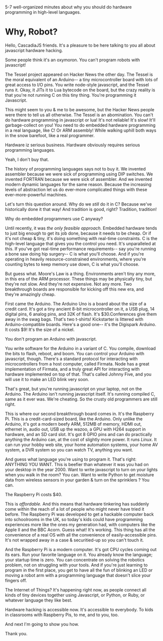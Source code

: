 5-7 well-organized minutes about why you should do hardware programming in high-level languages.

# Why, Robot?

Hello, CascadiaJS friends. It's a pleasure to be here talking to you all about javascript hardware hacking. 

Some people think it's an oxymoron. You can't program robots with javascript!

The Tessel project appeared on Hacker News the other day. The Tessel is the moral equivalent of an Arduino-- a tiny microcontroller board with lots of great access to I/O pins. You write node-style javascript, and the Tessel runs it. Okay, it JITs it to Lua bytecode on the board, but the crazy reality is that you're not running C on this tiny thing. You're programming it Javascript.

This might seem to you & me to be awesome, but the Hacker News people were there to tell us all otherwise. The Tessel is an abomination. You can't do hardware programming in javascript or lua! It's not reliable! It's slow! It'll garbage-collect on you! You need to do embedded hardware programming in a real language, like C! Or ARM assembly! While walking uphill both ways in the snow barefoot, like a real programmer.

Hardware iz serious business. Hardware obviously requires serious programming languages. 

Yeah, I don't buy that.

The history of programming languages says not to buy it. We invented assembler because we were sick of programming using DIP switches. We invented FORTRAN because we were sick of assembler. And we invented modern dynamic languages for the same reason. Because the increasing levels of abstraction let us do ever-more complicated things with these ever-more-powerful machines.

Let's turn this question around. Why do we *still* do it in C? Because we've historically done it that way! And tradition is good, right? Tradition, tradition!

Why do embedded programmers use C anyway?

Until recently, it was *the only feasible approach.* Embedded hardware tends to just big enough to get its job done, because it needs to be cheap. Or if it's not cheap & tiny, it's doing something with real-time constraints. C is the high-level language that gives you the control you need. It's unparalleled at this. If you've got real-time performance requirements-- say you're running a bone saw doing hip surgery-- C is what you'll choose. And if you're operating in heavily resource-constrained environments, where you're counting bytes to keep memory use down, C is what you'll choose.

But guess what. Moore's Law is a thing. Environments aren't tiny any more, in this era of the ARM processor. These things may be physically tiny, but they're not slow. And they're not expensive. Not any more. Two breakthrough boards are responsible for kicking off this new era, and they're amazingly cheap. 

First came the Arduino. The Arduino Uno is a board about the size of a credit card. It's got a tiny ancient 8-bit microcontroller on it, a USB plug, 14 digital pins, 6 analog pins, and 32K of flash. It's $30.Conferences give them away in the swag bags. That's two t-shirts! Kickstarter is littered with Arduino-compatible boards. Here's a good one-- it's the Digispark Arduino. It costs $9! It's the size of a nickel.

You don't program an Arduino with javascript.

You write software for the Arduino in a variant of C. You compile, download the bits to flash, reboot, and boom. You can control your Arduino with javascript, though. There's a standard protocol for interacting with microcontrollers from a host computer, called Firmata. Node has a great implementation of Firmata, and a truly great API for interacting with hardware implemented on top of that. That's called Johnny Five, and you will use it to make an LED blink very soon.

That's great, but you're running javascript on your laptop, not on the Arduino. The Arduino isn't running javascript itself. It's running compiled C, same as it ever was.  We're cheating. So the crusty old programmers are still right.

This is where our second breakthrough board comes in. It's the Raspberry Pi. This is a credit-card-sized board, like the Arduino. Only unlike the Arduino, it's got a modern beefy ARM, 512MB of memory, HDMI out, ethernet in, audio out, USB up the wazoo, a GPU with H264 support in hardware, and an SD card slot. It's got 8 GPIO pins and can do practically anything the Arduino can, at the cost of slightly more power. It runs *Linux*. It can run your hobby web site, your home automation systems, your home AV system, a DVR system so you can watch TV, anything you want.

And guess what language you're using to program it. That's right: ANYTHING YOU WANT. This is beefier than whatever it was you had on your desktop in the year 2000. Want to write javascript to turn on your lights when you walk in the room? You can. Want to write Python to get moisture data from wireless sensors in your garden & turn on the sprinklers ? You can.

The Raspberry Pi costs $40.

This is *affordable.* And this means that hardware tinkering has suddenly come within the reach of a lot of people who might never have tried it before. The Raspberry Pi was developed to get a hackable computer back into schoolrooms in the UK, so today's kids could have programming experiences more like the ones my generation had, with computers like the Apple II and the BBC Acorn. Guess what! It's working. This thing has all the convenience of a real OS with all the convenience of easily-accessible pins. It's not wrapped away in a case & securitied-up so you can't touch it. 

And the Raspberry Pi is a modern computer. It's got CPU cycles coming out its ears. Run your favorite language on it. You already know the language; your startup time is zero. You can concentrate on solving the robotics problem, not on struggling with your tools. And if you're just learning to program in the first place, you get to have all the fun of blinking an LED or moving a robot arm with a programming language that doesn't slice your fingers off.

The Internet of Things? It's happening right now, as people connect all kinds of tiny devices together using Javascript, or Python, or Ruby, or whatever language they like best.

Hardware hacking is accessible now. It's accessible to everybody. To kids in classrooms with Raspberry Pis, to me, and to you, too.

And next I'm going to show you how.

Thank you.
